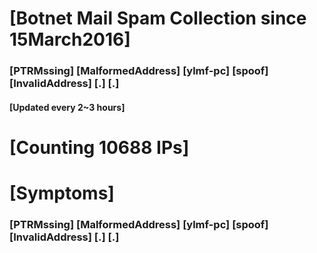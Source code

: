 # [Botnet Mail Spam Collection since 15March2016]
### [PTRMssing] [MalformedAddress] [ylmf-pc] [spoof] [InvalidAddress] [.] [.]
#### [Updated every 2~3 hours]

# [Counting 10688 IPs]

# [Symptoms] 
###   [PTRMssing] [MalformedAddress] [ylmf-pc] [spoof] [InvalidAddress] [.] [.]
